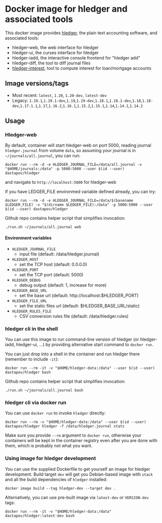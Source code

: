 # Docker image for hledger and associated tools

This docker image provides [hledger](http://hledger.org/), the plain text accounting software, and
associated tools:

 * hledger-web, the web interface for hledger
 * hledger-ui, the curses interface for hledger
 * hledger-iadd, the interactive console frontend for "hledger add"
 * hledger-diff, the tool to diff journal files
 * [hledger-interest](https://github.com/peti/hledger-interest), tool to compute interest for loan/mortgage accounts

## Image versions/tags

 * Most recent: `latest`, `1.20`, `1.20-dev`, `latest-dev`
 * Legacy: `1.19.1`,`1.19.1-dev`,`1.19`,`1.19-dev`,`1.18.1`,`1.18.1-dev`,`1.18`,`1.18-dev`,`1.17.1.1`,`1.17`,`1.16.2`,`1.16.1`,`1.15.2`,`1.15.1`,`1.14`,`1.14.1`,`1.14.2`

## Usage

### Hledger-web

By default, container will start hledger-web on port 5000, reading journal `hledger.journal` from volume `data`, so assuming your journal is in `~/journals/all.journal`, you can run:

```
docker run --rm -d -e HLEDGER_JOURNAL_FILE=/data/all.journal -v "$HOME/journals:/data" -p 5000:5000 --user $(id --user) dastapov/hledger
```

and navigate to `http://localhost:5000` for hledger-web

If you have LEDGER_FILE environmed variable defined already, you can try:
```
docker run --rm -d -e HLEDGER_JOURNAL_FILE=/data/$(basename $LEDGER_FILE) -v "$(dirname $LEDGER_FILE):/data" -p 5000:5000 --user $(id --user) dastapov/hledger
```

Github repo contains helper script that simplifies invocation:
```
./run.sh ~/journals/all.journal web
```

#### Environment variables

 * `HLEDGER_JOURNAL_FILE`
   * input file (default: /data/hledger.journal)
 * `HLEDGER_HOST`
   * set the TCP host (default: 0.0.0.0)
 * `HLEDGER_PORT`
   * set the TCP port (default: 5000)
 * `HLEDGER_DEBUG`
   * debug output (default: 1, increase for more)
 * `HLEDGER_BASE_URL`
   * set the base url (default: http://localhost:$HLEDGER_PORT)
 * `HLEDGER_FILE_URL`
   * set the static files url (default: $HLEDGER_BASE_URL/static)
 * `HLEDGER_RULES_FILE`
   * CSV conversion rules file (default: /data/hledger.rules)

### hledger cli in the shell

You can use this image to run command-line version of hledger (or hledger-iadd, hledger-ui, ...) by
providing alternative start command to `docker run`.

You can just drop into a shell in the container and run hledger there (remember to include `-it`):
```
docker run --rm -it -v "$HOME/hledger-data:/data" --user $(id --user) dastapov/hledger bash
```

Github repo contains helper script that simplifies invocation:
```
./run.sh ~/journals/all.journal bash
```

### hledger cli via docker run

You can use `docker run` to invoke `hledger` directly:

```
docker run --rm -v "$HOME/hledger-data:/data" --user $(id --user) dastapov/hledger hledger -f /data/hledger.journal stats
```

Make sure you provide `--rm` argument to `docker run`, otherwise your containers will be kept in the container
registry even after you are done with them, which is probably not what you want.

### Using image for hledger development

You can use the supplied Dockerfile to get yourself an image for hledger development. Build target `dev`
will get you Debian-based image with `stack` and all the build dependencies of `hledger` installed:

```
docker image build --tag hledger-dev --target dev .
```

Alternatively, you can use pre-built image via `latest-dev` or `VERSION-dev` tags:
```
docker run --rm -it -v "$HOME/hledger-data:/data" dastapov/hledger:latest-dev bash
```
